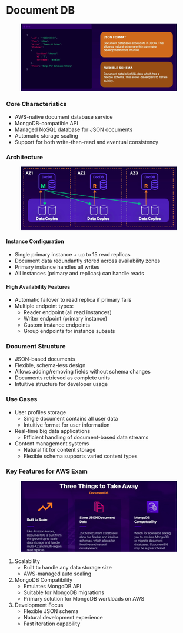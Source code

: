 # Document DB

<figure><img src="../../../../.gitbook/assets/image (18) (1).png" alt=""><figcaption></figcaption></figure>

### Core Characteristics

* AWS-native document database service
* MongoDB-compatible API
* Managed NoSQL database for JSON documents
* Automatic storage scaling
* Support for both write-then-read and eventual consistency

### Architecture

<figure><img src="../../../../.gitbook/assets/image (19) (1).png" alt=""><figcaption></figcaption></figure>

#### Instance Configuration

* Single primary instance + up to 15 read replicas
* Document data redundantly stored across availability zones
* Primary instance handles all writes
* All instances (primary and replicas) can handle reads

#### High Availability Features

* Automatic failover to read replica if primary fails
* Multiple endpoint types:
  * Reader endpoint (all read instances)
  * Writer endpoint (primary instance)
  * Custom instance endpoints
  * Group endpoints for instance subsets

### Document Structure

* JSON-based documents
* Flexible, schema-less design
* Allows adding/removing fields without schema changes
* Documents retrieved as complete units
* Intuitive structure for developer usage

### Use Cases

* User profiles storage
  * Single document contains all user data
  * Intuitive format for user information
* Real-time big data applications
  * Efficient handling of document-based data streams
* Content management systems
  * Natural fit for content storage
  * Flexible schema supports varied content types

### Key Features for AWS Exam

<figure><img src="../../../../.gitbook/assets/image (20) (1).png" alt=""><figcaption></figcaption></figure>

1. Scalability
   * Built to handle any data storage size
   * AWS-managed auto scaling
2. MongoDB Compatibility
   * Emulates MongoDB API
   * Suitable for MongoDB migrations
   * Primary solution for MongoDB workloads on AWS
3. Development Focus
   * Flexible JSON schema
   * Natural development experience
   * Fast iteration capability
